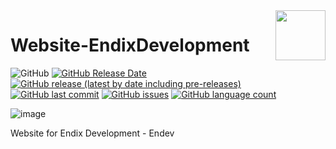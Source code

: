 <img align="right" width="80" height="80" data-rmimg src="https://endev.at/content/projects/Website-Endev/EndevWeb_Logo.svg">

# Website-EndixDevelopment

![GitHub](https://img.shields.io/github/license/TobiHatti/Website-EndixDevelopment)
[![GitHub Release Date](https://img.shields.io/github/release-date-pre/TobiHatti/Website-EndixDevelopment)](https://github.com/TobiHatti/Website-EndixDevelopment/releases)
[![GitHub release (latest by date including pre-releases)](https://img.shields.io/github/v/release/TobiHatti/Website-EndixDevelopment?include_prereleases)](https://github.com/TobiHatti/Website-EndixDevelopment/releases)
[![GitHub last commit](https://img.shields.io/github/last-commit/TobiHatti/Website-EndixDevelopment)](https://github.com/TobiHatti/Website-EndixDevelopment/commits/master)
[![GitHub issues](https://img.shields.io/github/issues-raw/TobiHatti/Website-EndixDevelopment)](https://github.com/TobiHatti/Website-EndixDevelopment/issues)
[![GitHub language count](https://img.shields.io/github/languages/count/TobiHatti/Website-EndixDevelopment)](https://github.com/TobiHatti/Website-EndixDevelopment)

![image](https://endev.at/content/projects/Website-Endev/EndevWeb_Banner_300.png)

Website for Endix Development - Endev
